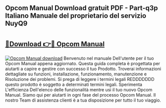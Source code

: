 ## Opcom Manual Download gratuit PDF - Part-q3p Italiano Manuale del proprietario del servizio NuyQ9

# <h2><a href="http://dfdhav.blite.top/?on=Opcom+Manual">🔗Download 👉🔴 Opcom Manual</a></h2>

[![Opcom Manual download](https://i.imgur.com/lujVjoI.png)](http://dfdhav.blite.top/?on=Opcom+Manual)
Benvenuto nel manuale Dell'utente per il tuo Opcom Manual appena aggiornato. Questa guida completa è progettata per aiutarti a capire e gestire con successo il tuo Prodotto. Troverai informazioni dettagliate su funzioni, installazione, funzionamento, manutenzione e Risoluzione dei problemi. Si prega di leggere i termini legali REDDDDDDD questo prodotto è soggetto a determinati termini legali. Sperimenta L'efficienza Dell'elenco delle funzionalità mentre usi il tuo nuovo Opcom Manual. Siamo qui per aiutarti in ogni fase del processo Opcom Manual. Il nostro Team di assistenza clienti è a tua disposizione per tutto il tuo viaggio.
